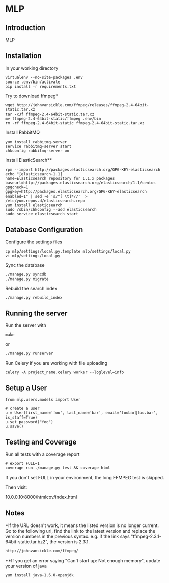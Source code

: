 # MLP

## Introduction

MLP

## Installation

In your working directory

    virtualenv --no-site-packages .env
    source .env/bin/activate
    pip install -r requirements.txt
    
    
Try to download ffmpeg*

    wget http://johnvansickle.com/ffmpeg/releases/ffmpeg-2.4-64bit-static.tar.xz
    tar -xJf ffmpeg-2.4-64bit-static.tar.xz
    mv ffmpeg-2.4-64bit-static/ffmpeg .env/bin
    rm -rf ffmpeg-2.4-64bit-static ffmpeg-2.4-64bit-static.tar.xz

Install RabbitMQ

    yum install rabbitmq-server
    service rabbitmq-server start
    chkconfig rabbitmq-server on

Install ElasticSearch**

    rpm --import http://packages.elasticsearch.org/GPG-KEY-elasticsearch
    echo "[elasticsearch-1.1]
    name=Elasticsearch repository for 1.1.x packages
    baseurl=http://packages.elasticsearch.org/elasticsearch/1.1/centos
    gpgcheck=1
    gpgkey=http://packages.elasticsearch.org/GPG-KEY-elasticsearch
    enabled=1" | sed -e 's/^[ \t]*//'  > /etc/yum.repos.d/elasticsearch.repo
    yum install elasticsearch
    sudo /sbin/chkconfig --add elasticsearch
    sudo service elasticsearch start

## Database Configuration

Configure the settings files

    cp mlp/settings/local.py.template mlp/settings/local.py
    vi mlp/settings/local.py

Sync the database

    ./manage.py syncdb
    ./manage.py migrate

Rebuild the search index

    ./manage.py rebuild_index

## Running the server

Run the server with

    make

or

    ./manage.py runserver

Run Celery if you are working with file uploading

    celery -A project_name.celery worker --loglevel=info

## Setup a User

    from mlp.users.models import User

    # create a user
    u = User(first_name='foo', last_name='bar', email='foobar@foo.bar', is_staff=True)
    u.set_password("foo")
    u.save()

## Testing and Coverage

Run all tests with a coverage report

    # export FULL=1
    coverage run ./manage.py test && coverage html

If you don't set FULL in your environment, the long FFMPEG test is skipped.

Then visit:

10.0.0.10:8000/htmlcov/index.html

## Notes

*If the URL doesn't work, it means the listed version is no longer current.
Go to the following url, find the link to the latest version and replace
the version numbers in the previous syntax. 
e.g. if the link says "ffmpeg-2.3.1-64bit-static.tar.bz2", the version is 2.3.1.

    http://johnvansickle.com/ffmpeg/

**If you get an error saying "Can't start up: Not enough memory", update your version of java

    yum install java-1.6.0-openjdk

